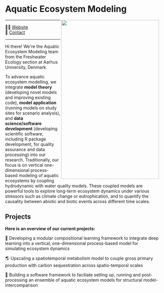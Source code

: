 # Aquatic Ecosystem Modeling

<a href="url"><img src="nextgenmodeling-webpage.png" align="right" height="520" width="320" ></a>

-----

👩‍💻 [Website](https://ecos.au.dk/en/researchconsultancy/research-areas/freshwater-ecology)  
:email: [Contact](mailto:rladwig@ecos.au.dk)


-----

Hi there! We're the Aquatic Ecosystem Modeling team from the Freshwater Ecology section at Aarhus University, Denmark.

To advance aquatic ecosystem modelling, we integrate **model theory** (developing novel models and improving existing code), **model application** (running models on study sites for scenario analysis), and **data science/software development** (developing scientific software, including R package development, for quality assurance and data processing) into our research. Traditionally, our focus is on vertical one-dimensional process-based modeling of aquatic ecosystems by coupling hydrodynamic with water quality models. These coupled models are powerful tools to explore long-term ecosystem dynamics under various stressors such as climate change or eutrophication, and to quantify the causality between abiotic and biotic events across different time scales. 


## Projects


**Here is an overview of our current projects:**

:crystal_ball: Developing a modular compositional learning framework to integrate deep learning into a vertical, one-dimensional process-based model for simulating ecosystem dynamics

:earth_americas: Upscaling a spatiotemporal metabolism model to couple gross primary production with carbon sequestration across spatio-temporal scales

:busts_in_silhouette: Building a software framework to faciliate setting up, running and post-processing an ensemble of aquatic ecosystem models for structural model-intercomparison

